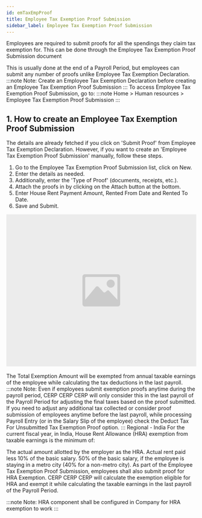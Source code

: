 ```yaml
---
id: emTaxEmpProof
title: Employee Tax Exemption Proof Submission
sidebar_label: Employee Tax Exemption Proof Submission
---
```


Employees are required to submit proofs for all the spendings they claim tax exemption for. This can be done through the Employee Tax Exemption Proof Submission document

This is usually done at the end of a Payroll Period, but employees can submit any number of proofs unlike Employee Tax Exemption Declaration.
:::note
Note: Create an Employee Tax Exemption Declaration before creating an Employee Tax Exemption Proof Submission
:::
To access Employee Tax Exemption Proof Submission, go to:
:::note
Home > Human resources > Employee Tax Exemption Proof Submission
:::

## 1. How to create an Employee Tax Exemption Proof Submission

The details are already fetched if you click on 'Submit Proof' from Employee Tax Exemption Declaration. However, if you want to create an 'Employee Tax Exemption Proof Submission' manually, follow these steps.

1. Go to the Employee Tax Exemption Proof Submission list, click on New.
1. Enter the details as needed.
1. Additionally, enter the 'Type of Proof' (documents, receipts, etc.).
1. Attach the proofs in by clicking on the Attach button at the bottom.
1. Enter House Rent Payment Amount, Rented From Date and Rented To Date.
1. Save and Submit.

![image](images/image.jpg)

The Total Exemption Amount will be exempted from annual taxable earnings of the employee while calculating the tax deductions in the last payroll.
:::note
Note: Even if employees submit exemption proofs anytime during the payroll period, CERP
CERP
CERP will only consider this in the last payroll of the Payroll Period for adjusting the final taxes based on the proof submitted. If you need to adjust any additional tax collected or consider proof submission of employees anytime before the last payroll, while processing Payroll Entry (or in the Salary Slip of the employee) check the Deduct Tax For Unsubmitted Tax Exemption Proof option.
:::
Regional - India
For the current fiscal year, in India, House Rent Allowance (HRA) exemption from taxable earnings is the minimum of:

The actual amount allotted by the employer as the HRA.
Actual rent paid less 10% of the basic salary.
50% of the basic salary, if the employee is staying in a metro city (40% for a non-metro city).
As part of the Employee Tax Exemption Proof Submission, employees shall also submit proof for HRA Exemption. CERP
CERP
CERP will calculate the exemption eligible for HRA and exempt it while calculating the taxable earnings in the last payroll of the Payroll Period.

:::note
Note: HRA component shall be configured in Company for HRA exemption to work
:::
